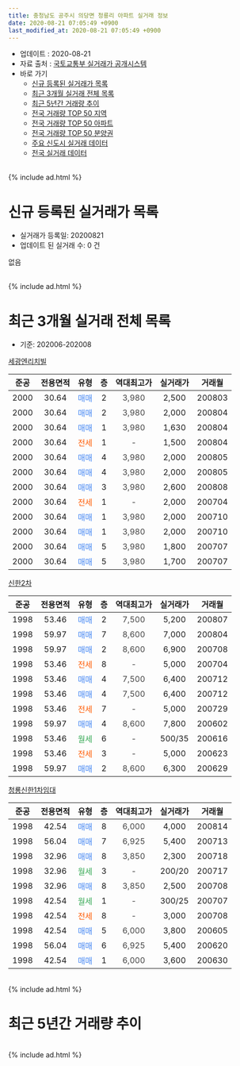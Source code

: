 ```yaml
---
title: 충청남도 공주시 의당면 청룡리 아파트 실거래 정보
date: 2020-08-21 07:05:49 +0900
last_modified_at: 2020-08-21 07:05:49 +0900
---
```


* 업데이트 : 2020-08-21
* 자료 출처 : [국토교통부 실거래가 공개시스템](http://rt.molit.go.kr)
* 바로 가기
    * [신규 등록된 실거래가 목록](#신규-등록된-실거래가-목록)
    * [최근 3개월 실거래 전체 목록](#최근-3개월-실거래-전체-목록)
    * [최근 5년간 거래량 추이](#최근-5년간-거래량-추이)
    * [전국 거래량 TOP 50 지역](https://inasie.github.io/apt-trade-info/최근-3개월-전국에서-가장-거래가-많이-발생한-지역)
    * [전국 거래량 TOP 50 아파트](https://inasie.github.io/apt-trade-info/최근-3개월-전국에서-가장-거래가-많이-발생한-아파트)
    * [전국 거래량 TOP 50 분양권](https://inasie.github.io/apt-trade-info/최근-3개월-전국에서-가장-거래가-많이-발생한-분양권)
    * [주요 신도시 실거래 데이터](https://inasie.github.io/apt-trade-info/주요-신도시)
    * [전국 실거래 데이터](https://inasie.github.io/apt-trade-info/전국)
<br>
{% include ad.html %}
<br>

# 신규 등록된 실거래가 목록
* 실거래가 등록일: 20200821
* 업데이트 된 실거래 수: 0 건

없음

<br>
{% include ad.html %}
<br>

# 최근 3개월 실거래 전체 목록
* 기준: 202006-202008


[세광엔리치빌](https://search.naver.com/search.naver?query=%EC%B6%A9%EC%B2%AD%EB%82%A8%EB%8F%84+%EA%B3%B5%EC%A3%BC%EC%8B%9C+%EC%9D%98%EB%8B%B9%EB%A9%B4+%EC%B2%AD%EB%A3%A1%EB%A6%AC+%EC%84%B8%EA%B4%91%EC%97%94%EB%A6%AC%EC%B9%98%EB%B9%8C)

|준공|전용면적|유형|층|역대최고가|실거래가|거래월|
|:---:|:---:|:---:|:---:|:---:|:---:|:---:|
|2000|30.64|<span style="color:#4285f3">매매</span>|2|<span style="color:#444444">3,980</span>|2,500|200803|
|2000|30.64|<span style="color:#4285f3">매매</span>|2|<span style="color:#444444">3,980</span>|2,000|200804|
|2000|30.64|<span style="color:#4285f3">매매</span>|1|<span style="color:#444444">3,980</span>|1,630|200804|
|2000|30.64|<span style="color:#ff5a00">전세</span>|1|<span style="color:#444444">-</span>|1,500|200804|
|2000|30.64|<span style="color:#4285f3">매매</span>|4|<span style="color:#444444">3,980</span>|2,000|200805|
|2000|30.64|<span style="color:#4285f3">매매</span>|4|<span style="color:#444444">3,980</span>|2,000|200805|
|2000|30.64|<span style="color:#4285f3">매매</span>|3|<span style="color:#444444">3,980</span>|2,600|200808|
|2000|30.64|<span style="color:#ff5a00">전세</span>|1|<span style="color:#444444">-</span>|2,000|200704|
|2000|30.64|<span style="color:#4285f3">매매</span>|1|<span style="color:#444444">3,980</span>|2,000|200710|
|2000|30.64|<span style="color:#4285f3">매매</span>|1|<span style="color:#444444">3,980</span>|2,000|200710|
|2000|30.64|<span style="color:#4285f3">매매</span>|5|<span style="color:#444444">3,980</span>|1,800|200707|
|2000|30.64|<span style="color:#4285f3">매매</span>|5|<span style="color:#444444">3,980</span>|1,700|200707|

[신한2차](https://search.naver.com/search.naver?query=%EC%B6%A9%EC%B2%AD%EB%82%A8%EB%8F%84+%EA%B3%B5%EC%A3%BC%EC%8B%9C+%EC%9D%98%EB%8B%B9%EB%A9%B4+%EC%B2%AD%EB%A3%A1%EB%A6%AC+%EC%8B%A0%ED%95%9C2%EC%B0%A8)

|준공|전용면적|유형|층|역대최고가|실거래가|거래월|
|:---:|:---:|:---:|:---:|:---:|:---:|:---:|
|1998|53.46|<span style="color:#4285f3">매매</span>|2|<span style="color:#444444">7,500</span>|5,200|200807|
|1998|59.97|<span style="color:#4285f3">매매</span>|7|<span style="color:#444444">8,600</span>|7,000|200804|
|1998|59.97|<span style="color:#4285f3">매매</span>|2|<span style="color:#444444">8,600</span>|6,900|200708|
|1998|53.46|<span style="color:#ff5a00">전세</span>|8|<span style="color:#444444">-</span>|5,000|200704|
|1998|53.46|<span style="color:#4285f3">매매</span>|4|<span style="color:#444444">7,500</span>|6,400|200712|
|1998|53.46|<span style="color:#4285f3">매매</span>|4|<span style="color:#444444">7,500</span>|6,400|200712|
|1998|53.46|<span style="color:#ff5a00">전세</span>|7|<span style="color:#444444">-</span>|5,000|200729|
|1998|59.97|<span style="color:#4285f3">매매</span>|4|<span style="color:#444444">8,600</span>|7,800|200602|
|1998|53.46|<span style="color:#34a853">월세</span>|6|<span style="color:#444444">-</span>|500/35|200616|
|1998|53.46|<span style="color:#ff5a00">전세</span>|3|<span style="color:#444444">-</span>|5,000|200623|
|1998|59.97|<span style="color:#4285f3">매매</span>|2|<span style="color:#444444">8,600</span>|6,300|200629|

[청룡신한1차임대](https://search.naver.com/search.naver?query=%EC%B6%A9%EC%B2%AD%EB%82%A8%EB%8F%84+%EA%B3%B5%EC%A3%BC%EC%8B%9C+%EC%9D%98%EB%8B%B9%EB%A9%B4+%EC%B2%AD%EB%A3%A1%EB%A6%AC+%EC%B2%AD%EB%A3%A1%EC%8B%A0%ED%95%9C1%EC%B0%A8%EC%9E%84%EB%8C%80)

|준공|전용면적|유형|층|역대최고가|실거래가|거래월|
|:---:|:---:|:---:|:---:|:---:|:---:|:---:|
|1998|42.54|<span style="color:#4285f3">매매</span>|8|<span style="color:#444444">6,000</span>|4,000|200814|
|1998|56.04|<span style="color:#4285f3">매매</span>|7|<span style="color:#444444">6,925</span>|5,400|200713|
|1998|32.96|<span style="color:#4285f3">매매</span>|8|<span style="color:#444444">3,850</span>|2,300|200718|
|1998|32.96|<span style="color:#34a853">월세</span>|3|<span style="color:#444444">-</span>|200/20|200717|
|1998|32.96|<span style="color:#4285f3">매매</span>|8|<span style="color:#444444">3,850</span>|2,500|200708|
|1998|42.54|<span style="color:#34a853">월세</span>|1|<span style="color:#444444">-</span>|300/25|200707|
|1998|42.54|<span style="color:#ff5a00">전세</span>|8|<span style="color:#444444">-</span>|3,000|200708|
|1998|42.54|<span style="color:#4285f3">매매</span>|5|<span style="color:#444444">6,000</span>|3,800|200605|
|1998|56.04|<span style="color:#4285f3">매매</span>|6|<span style="color:#444444">6,925</span>|5,400|200620|
|1998|42.54|<span style="color:#4285f3">매매</span>|1|<span style="color:#444444">6,000</span>|3,600|200630|


<br>
{% include ad.html %}
<br>

# 최근 5년간 거래량 추이


<div style="width:100%;">
    <canvas id="deal_progress" height="200"></canvas>
</div>

<script>
new Chart(document.getElementById("deal_progress"), {
    type: 'line',
    data: {
        labels: ['201508','201509','201510','201511','201512','201601','201602','201603','201604','201605','201606','201607','201608','201609','201610','201611','201612','201701','201702','201703','201704','201705','201706','201707','201708','201709','201710','201711','201712','201801','201802','201803','201804','201805','201806','201807','201808','201809','201810','201811','201812','201901','201902','201903','201904','201905','201906','201907','201908','201909','201910','201911','201912','202001','202002','202003','202004','202005','202006','202007','202008'],
        datasets: [{
            label: '매매',
            pointRadius: 1,
            data: [8, 4, 3, 4, 2, 3, 3, 9, 2, 3, 5, 6, 4, 4, 6, 4, 8, 2, 8, 13, 4, 9, 6, 2, 2, 3, 5, 4, 4, 5, 3, 3, 4, 8, 3, 0, 4, 6, 3, 5, 2, 3, 3, 2, 2, 2, 2, 3, 4, 4, 4, 4, 4, 4, 9, 7, 7, 6, 5, 10, 9],
            borderColor: "rgba(255, 201, 14, 1)",
            backgroundColor: "rgba(255, 201, 14, 0.5)",
            fill: false,
            lineTension: 0
        },{
            label: '전월세',
            pointRadius: 1,
            data: [8, 2, 8, 5, 7, 9, 8, 13, 6, 10, 7, 4, 8, 1, 5, 3, 2, 2, 4, 6, 5, 2, 3, 4, 8, 3, 3, 3, 5, 4, 6, 4, 1, 4, 2, 5, 5, 4, 4, 1, 2, 7, 3, 6, 3, 7, 3, 7, 2, 3, 2, 6, 5, 3, 4, 3, 7, 3, 2, 6, 1],
            borderColor: "rgba(0, 141, 185, 1)",
            backgroundColor: "rgba(0, 141, 185, 0.5)",
            fill: false,
            lineTension: 0
        }
        ]
    },
    options: {
        responsive: true,
        title: {
            display: false
        },
        tooltips: {
            mode: 'index',
            intersect: false
        },
        hover: {
            mode: 'nearest',
            intersect: true
        },
        scales: {
            xAxes: [{
                display: true,
                scaleLabel: {
                    display: true,
                    labelString: '년/월'
                }
            }],
            yAxes: [{
                display: true,
                ticks: {
                    suggestedMin: 0,
                },
                scaleLabel: {
                    display: true,
                    labelString: '실거래 수'
                }
            }]
        }
    }
});

</script>


<br>
{% include ad.html %}
<br>

